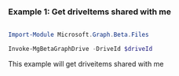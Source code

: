 ### Example 1: Get driveItems shared with me

```powershell

Import-Module Microsoft.Graph.Beta.Files

Invoke-MgBetaGraphDrive -DriveId $driveId

```
This example will get driveitems shared with me

